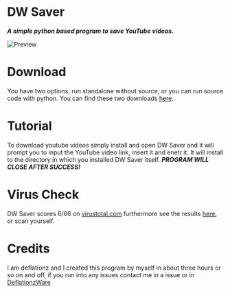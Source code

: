 # DW Saver
***A simple python based program to save YouTube videos.***

![Preview](https://media.discordapp.net/attachments/922684903613689907/933618959129911306/unknown.png?width=810&height=500)

# Download

You have two options, run standalone without source, or you can run source code with python. You can find these two downloads [here](https://github.com/deflationz/DW-Saver/releases/tag/release).

# Tutorial

To download youtube videos simply install and open DW Saver and it will prompt you to input the YouTube video link, insert it and enetr it. It will install to the directory in which you installed DW Saver itself. ***PROGRAM WILL CLOSE AFTER SUCCESS!***

# Virus Check

DW Saver scores 6/66 on [virustotal.com](https://www.virustotal.com/gui/home/upload) furthermore see the results [here](https://www.virustotal.com/gui/file/d54eb7c99fb06be8d50bdc5621e7ed4d08fde7a6d1c18293ad2a568c11805b50/detection), or scan yourself.

# Credits

I am deflationz and I created this program by myself in about three hours or so on and off, if you run into any issues contact me in a issue or in [DeflationzWare](https://discord.gg/XxsQzu738M)
